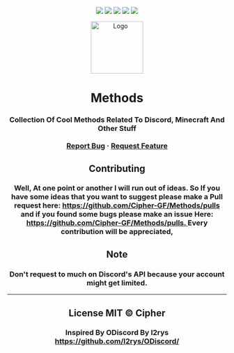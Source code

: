 <p align="center">
  <img src="https://img.shields.io/github/contributors/pndaboi/Venom.svg?style=for-the-badge"/>
  <img src="https://img.shields.io/github/forks/pndaboi/Venom.svg?style=for-the-badge"/>
  <img src="https://img.shields.io/github/stars/pndaboi/Venom.svg?style=for-the-badge"/>
  <img src="https://img.shields.io/github/issues/pndaboi/Venom.svg?style=for-the-badge"/>
  <img src="https://img.shields.io/github/license/pndaboi/Venom.svg?style=for-the-badge"/>
</p>

<div align="center">
  <a href="https://github.com/pndaboi/Methods">
    <img src="https://i.imgur.com/9l4pHEN.png" alt="Logo" width="120" height="120">
  </a>
<h1 align="center">Methods</h>
<h3 align="center">
    Collection Of Cool Methods Related To Discord, Minecraft And Other Stuff
<br>
<br>
    <a href="https://github.com/cipherwithadot/Methods/issues">Report Bug</a>
    ·
    <a href="https://github.com/cipherwithadot/Methods/issues">Request Feature</a>
  </h3>
</div>


<h2 align="center"> Contributing </h2>
<h3 align="center">
Well, At one point or another I will run out of ideas. So If you have some ideas that you want to suggest please make a Pull request here: <a href="https://github.com/cipherwithadot/Methods/pulls"> https://github.com/Cipher-GF/Methods/pulls </a> and if you found some bugs please make an issue Here: <a href="https://github.com/cipherwithadot/Methods/issues">https://github.com/Cipher-GF/Methods/pulls. </a> Every contribution will be appreciated,
</h3>
<h2 align="center">
Note
</h2>
<h3 align="center">
Don't request to much on Discord's API because your account might get limited.
</h3>
<hr>
<h2 align="center">
License
MIT © Cipher
</h2>
<h3 align="center">
Inspired By ODiscord By I2rys 
<br>
<a href="https://github.com/I2rys/ODiscord/"> https://github.com/I2rys/ODiscord/ </a>
</h3>

